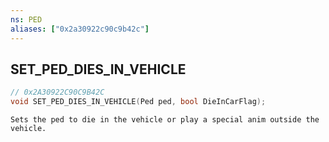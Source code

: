 ```yaml
---
ns: PED
aliases: ["0x2a30922c90c9b42c"]
---
```

## SET_PED_DIES_IN_VEHICLE

```c
// 0x2A30922C90C9B42C
void SET_PED_DIES_IN_VEHICLE(Ped ped, bool DieInCarFlag);
```

```
Sets the ped to die in the vehicle or play a special anim outside the vehicle.
```
